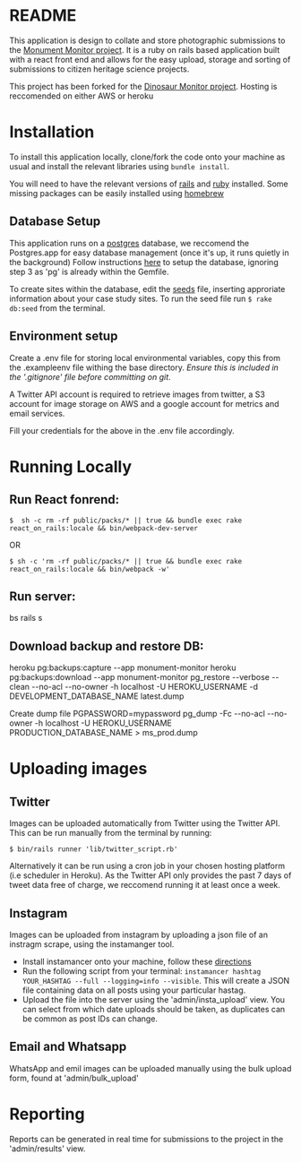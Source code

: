 # README
This application is design to collate and store photographic submissions to the [Monument Monitor project](www.monumentmonitor.co.uk). It is a ruby on rails based application built with a react front end and allows for the easy upload, storage and sorting of submissions to citizen heritage science projects.

This project has been forked for the [Dinosaur Monitor project](https://github.com/Rosie-Brigham/dino_monitor). 
Hosting is reccomended on either AWS or heroku

# Installation
To install this application locally, clone/fork the code onto your machine as usual and install the relevant libraries using `bundle install`.

You will need to have the relevant versions of [rails](https://guides.rubyonrails.org/v5.0/getting_started.html) and [ruby](https://rvm.io/) installed. Some missing packages can be easily installed using [homebrew](https://brew.sh/)

## Database Setup
This application runs on a [postgres](https://postgresapp.com/) database, we reccomend the Postgres.app for easy database management (once it's up, it runs quietly in the background)
Follow instructions [here](https://medium.com/@noordean/setting-up-postgresql-with-rails-application-357fe5e9c28) to setup the database, ignoring step 3 as 'pg' is already within the Gemfile.

To create sites within the database, edit the [seeds](https://github.com/monumentalconservation/monument_server/blob/master/db/seeds.rb) file, inserting approriate information about your case study sites. To run the seed file run `$ rake db:seed` from the terminal.

## Environment setup

Create a .env file for storing local environmental variables, copy this from the .exampleenv file withing the base directory. *Ensure this is included in the '.gitignore' file before committing on git*.


A Twitter API account is required to retrieve images from twitter, a S3 account for image storage on AWS and a google account for metrics and email services.

Fill your credentials for the above in the .env file accordingly.

# Running Locally
## Run React fonrend:
`$  sh -c rm -rf public/packs/* || true && bundle exec rake react_on_rails:locale && bin/webpack-dev-server`

OR

`$ sh -c 'rm -rf public/packs/* || true && bundle exec rake react_on_rails:locale && bin/webpack -w'`

## Run server:

bs rails s

## Download backup and restore DB:
heroku pg:backups:capture --app monument-monitor
heroku pg:backups:download --app monument-monitor
pg_restore --verbose --clean --no-acl --no-owner -h localhost -U HEROKU_USERNAME -d DEVELOPMENT_DATABASE_NAME latest.dump

Create dump file
PGPASSWORD=mypassword pg_dump -Fc --no-acl --no-owner -h localhost -U HEROKU_USERNAME PRODUCTION_DATABASE_NAME > ms_prod.dump

# Uploading images

## Twitter
Images can be uploaded automatically from Twitter using the Twitter API. This can be run manually from the terminal by running:

`$ bin/rails runner 'lib/twitter_script.rb'`

Alternatively it can be run using a cron job in your chosen hosting platform (i.e scheduler in Heroku).
As the Twitter API only provides the past 7 days of tweet data free of charge, we reccomend running it at least once a week.

## Instagram
Images can be uploaded from instagram by uploading a json file of an instragm scrape, using the instamanger tool.

- Install instamancer onto your machine, follow these [directions](https://github.com/ScriptSmith/instamancer)
- Run the following script from your terminal: 
`instamancer hashtag YOUR_HASHTAG --full --logging=info --visible`. 
This will create a JSON file containing data on all posts using your particular hastag.
- Upload the file into the server using the 'admin/insta_upload' view. You can select from which date uploads should be taken, as duplicates can be common as post IDs can change.

## Email and Whatsapp

WhatsApp and emil images can be uploaded manually using the bulk upload form, found at 'admin/bulk_upload'

# Reporting

Reports can be generated in real time for submissions to the project in the 'admin/results' view.
